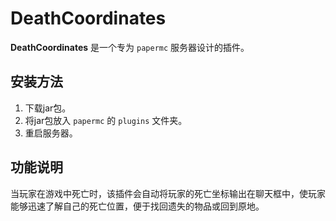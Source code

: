 # DeathCoordinates

**DeathCoordinates** 是一个专为 `papermc` 服务器设计的插件。

## 安装方法
1. 下载jar包。
2. 将jar包放入 `papermc` 的 `plugins` 文件夹。
3. 重启服务器。

## 功能说明
当玩家在游戏中死亡时，该插件会自动将玩家的死亡坐标输出在聊天框中，使玩家能够迅速了解自己的死亡位置，便于找回遗失的物品或回到原地。
